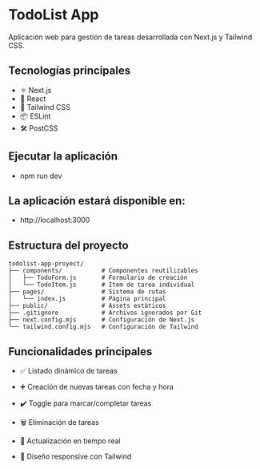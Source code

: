 # TodoList App

Aplicación web para gestión de tareas desarrollada con Next.js y Tailwind CSS.


## Tecnologías principales
- ⚛️ Next.js
- 🔷 React
- 🎨 Tailwind CSS
- 📦 ESLint
- 🛠️ PostCSS


## Ejecutar la aplicación
- npm run dev


## La aplicación estará disponible en:
- http://localhost:3000


## Estructura del proyecto
```
todolist-app-proyect/
├── components/           # Componentes reutilizables
│   ├── TodoForm.js       # Formulario de creación
│   └── TodoItem.js       # Item de tarea individual
├── pages/                # Sistema de rutas
│   └── index.js          # Página principal
├── public/               # Assets estáticos
├── .gitignore            # Archivos ignorados por Git
├── next.config.mjs       # Configuración de Next.js
└── tailwind.config.mjs   # Configuración de Tailwind
```

## Funcionalidades principales
- ✅ Listado dinámico de tareas

- ➕ Creación de nuevas tareas con fecha y hora

- ✔️ Toggle para marcar/completar tareas

- 🗑️ Eliminación de tareas

- 🔄 Actualización en tiempo real

- 🎨 Diseño responsive con Tailwind
